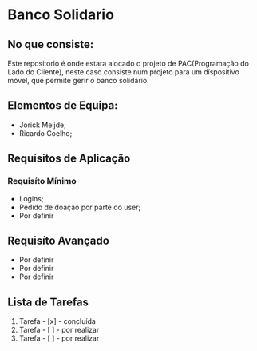 # Banco Solidario

## No que consiste:
Este repositorio é onde estara alocado o projeto de PAC(Programação do Lado do Cliente), neste caso consiste num projeto para um díspositivo móvel, que permite gerir o banco solidário.

## Elementos de Equipa:
* Jorick Meijde;
* Ricardo Coelho;

## Requísitos de Aplicação
### Requisíto Mínimo
* Logins;
* Pedido de doação por parte do user;
* Por definir

## Requisíto Avançado
* Por definir
* Por definir
* Por definir

## Lista de Tarefas
1. Tarefa - [x] - concluída
2. Tarefa - [ ] - por realizar
3. Tarefa - [ ] - por realizar
